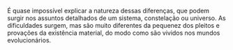 ﻿É quase impossível explicar a natureza dessas diferenças, que podem surgir nos assuntos detalhados de um sistema, constelação ou universo. As dificuldades surgem, mas são muito diferentes da pequenez dos pleitos e provações da existência material, do modo como são vividos nos mundos evolucionários.
